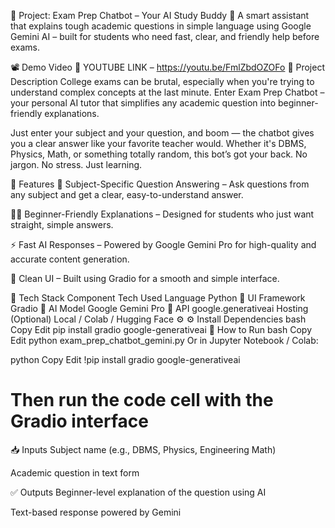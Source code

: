 🚀 Project: Exam Prep Chatbot – Your AI Study Buddy
🎯 A smart assistant that explains tough academic questions in simple language using Google Gemini AI – built for students who need fast, clear, and friendly help before exams.

📽️ Demo Video 🔗 YOUTUBE LINK – https://youtu.be/FmlZbdOZOFo
🧠 Project Description
College exams can be brutal, especially when you're trying to understand complex concepts at the last minute. Enter Exam Prep Chatbot – your personal AI tutor that simplifies any academic question into beginner-friendly explanations.

Just enter your subject and your question, and boom — the chatbot gives you a clear answer like your favorite teacher would. Whether it's DBMS, Physics, Math, or something totally random, this bot’s got your back. No jargon. No stress. Just learning.

🎨 Features
📘 Subject-Specific Question Answering – Ask questions from any subject and get a clear, easy-to-understand answer.

🧑‍🏫 Beginner-Friendly Explanations – Designed for students who just want straight, simple answers.

⚡ Fast AI Responses – Powered by Google Gemini Pro for high-quality and accurate content generation.

🎨 Clean UI – Built using Gradio for a smooth and simple interface.

🧰 Tech Stack
Component	Tech Used
Language	Python 🐍
UI Framework	Gradio 🎨
AI Model	Google Gemini Pro 🤖
API	google.generativeai
Hosting (Optional)	Local / Colab / Hugging Face ⚙️
⚙️ Install Dependencies
bash
Copy
Edit
pip install gradio google-generativeai
🚀 How to Run
bash
Copy
Edit
python exam_prep_chatbot_gemini.py
Or in Jupyter Notebook / Colab:

python
Copy
Edit
!pip install gradio google-generativeai
# Then run the code cell with the Gradio interface
📥 Inputs
Subject name (e.g., DBMS, Physics, Engineering Math)

Academic question in text form

✅ Outputs
Beginner-level explanation of the question using AI

Text-based response powered by Gemini
